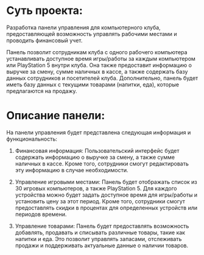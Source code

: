 # Суть проекта:
Разработка панели управления для компьютерного клуба, предоставляющей возможность управлять рабочими местами и проводить финансовый учет. 

Панель позволит сотрудникам клуба с одного рабочего компьютера устанавливать доступное время игры/работы за каждым компьютером или PlayStation 5 внутри клуба. Она также предоставит информацию о выручке за смену, сумме наличных в кассе, а также содержать базу данных сотрудников и посетителей клуба. Дополнительно, панель будет иметь базу данных с текущими товарами (напитки, еда), которые предлагаются на продажу.

# Описание панели:
На панели управления будет представлена следующая информация и функциональность:

  1. Финансовая информация: Пользовательский интерфейс будет содержать информацию о выручке за смену, а также сумме наличных в кассе. Кроме того, сотрудники смогут редактировать эту информацию в случае необходимости.

  2. Управление игровыми местами: Панель будет отображать список из 30 игровых компьютеров, а также PlayStation 5. Для каждого устройства можно будет задать доступное время для игры/работы и установить цену за этот период. Кроме того, сотрудники смогут предоставлять скидки в процентах для определенных устройств или периодов времени.

  3. Управление товарами: Панель будет предоставлять возможность добавлять, продавать и списывать различные товары, такие как напитки и еда. Это позволит управлять запасами, отслеживать продажи и поддерживать актуальные данные о наличии товаров.
